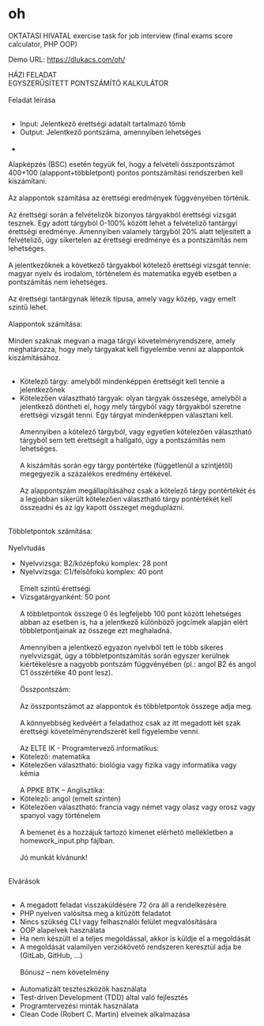 # oh
OKTATASI HIVATAL exercise task for job interview (final exams score calculator, PHP OOP)

Demo URL: https://dlukacs.com/oh/<br>

HÁZI FELADAT<br>
EGYSZERŰSÍTETT PONTSZÁMÍTÓ KALKULÁTOR<br><br>
Feladat leírása<br><br>
- Input: Jelentkező érettségi adatait tartalmazó tömb
- Output: Jelentkező pontszáma, amennyiben lehetséges<br><br>
-
Alapképzés (BSC) esetén tegyük fel, hogy a felvételi összpontszámot 400+100
(alappont+többletpont) pontos pontszámítási rendszerben kell kiszámítani.<br><br>
Az alappontok számítása az érettségi eredmények függvényében történik.<br><br>
Az érettségi során a felvételizők bizonyos tárgyakból érettségi vizsgát tesznek. Egy
adott tárgyból 0-100% között lehet a felvételiző tantárgyi érettségi eredménye.
Amennyiben valamely tárgyból 20% alatt teljesített a felvételiző, úgy sikertelen az
érettségi eredménye és a pontszámítás nem lehetséges.<br><br>
A jelentkezőknek a következő tárgyakból kötelező érettségi vizsgát tennie: magyar
nyelv és irodalom, történelem és matematika egyéb esetben a pontszámítás nem
lehetséges.<br><br>
Az érettségi tantárgynak létezik típusa, amely vagy közép, vagy emelt szintű lehet.<br><br>
Alappontok számítása:<br><br>
Minden szaknak megvan a maga tárgyi követelményrendszere, amely meghatározza,
hogy mely tárgyakat kell figyelembe venni az alappontok kiszámításához.<br><br>
- Kötelező tárgy: amelyből mindenképpen érettségit kell tennie a jelentkezőnek<br>
- Kötelezően választható tárgyak: olyan tárgyak összesége, amelyből a
jelentkező döntheti el, hogy mely tárgyból vagy tárgyakból szeretne érettségi
vizsgát tenni. Egy tárgyat mindenképpen választani kell.<br><br>
Amennyiben a kötelező tárgyból, vagy egyetlen kötelezően választható tárgyból sem
tett érettségit a hallgató, úgy a pontszámítás nem lehetséges.<br><br>
A kiszámítás során egy tárgy pontértéke (függetlenül a szintjétől) megegyezik a
százalékos eredmény értékével.<br><br>
Az alappontszám megállapításához csak a kötelező tárgy pontértékét és a legjobban
sikerült kötelezően választható tárgy pontértékét kell összeadni és az így kapott
összeget megduplázni.<br><br>

Többletpontok számítása:<br><br>
Nyelvtudás<br>
- Nyelvvizsga: B2/középfokú komplex: 28 pont<br>
- Nyelvvizsga: C1/felsőfokú komplex: 40 pont<br><br>
Emelt szintű érettségi<br>
- Vizsgatárgyanként: 50 pont<br><br>
A többletpontok összege 0 és legfeljebb 100 pont között lehetséges abban az esetben
is, ha a jelentkező különböző jogcímek alapján elért többletpontjainak az összege ezt
meghaladná.<br><br>
Amennyiben a jelentkező egyazon nyelvből tett le több sikeres nyelvvizsgát, úgy a
többletpontszámítás során egyszer kerülnek kiértékelésre a nagyobb pontszám
függvényében (pl.: angol B2 és angol C1 összértéke 40 pont lesz).<br><br>
Összpontszám:<br><br>
Az összpontszámot az alappontok és többletpontok összege adja meg.<br><br>
A könnyebbség kedvéért a feladathoz csak az itt megadott két szak érettségi
követelményrendszerét kell figyelembe venni.<br><br>
Az ELTE IK - Programtervező informatikus:<br>
- Kötelező: matematika<br>
- Kötelezően választható: biológia vagy fizika vagy informatika vagy kémia<br><br>
A PPKE BTK – Anglisztika:<br>
- Kötelező: angol (emelt szinten)<br>
- Kötelezően választható: francia vagy német vagy olasz vagy orosz vagy
spanyol vagy történelem<br><br>
A bemenet és a hozzájuk tartozó kimenet elérhető mellékletben a
homework_input.php fájlban.<br><br>
Jó munkát kívánunk!<br><br>

Elvárások<br><br>
- A megadott feladat visszaküldésére 72 óra áll a rendelkezésére<br>
- PHP nyelven valósítsa meg a kitűzött feladatot<br>
- Nincs szükség CLI vagy felhasználói felület megvalósítására<br>
- OOP alapelvek használata<br>
- Ha nem készült el a teljes megoldással, akkor is küldje el a megoldását<br>
- A megoldását valamilyen verziókövető rendszeren keresztül adja be (GitLab,
GitHub, ...)<br><br>
Bónusz – nem követelmény<br><br>
- Automatizált teszteszközök használata<br>
- Test-driven Development (TDD) által való fejlesztés<br>
- Programtervezési minták használata<br>
- Clean Code (Robert C. Martin) elveinek alkalmazása

